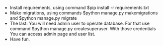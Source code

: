 * Install requirements, using command $pip install -r requirements.txt
* Make migrations, using commands $python manage.py makemigrations  and $python manage.py migrate
* The last: You will need admin user to operate database. For that use command $python manage.py createsuperuser. With those credentials You can access admin page and user list.
* Have fun.
